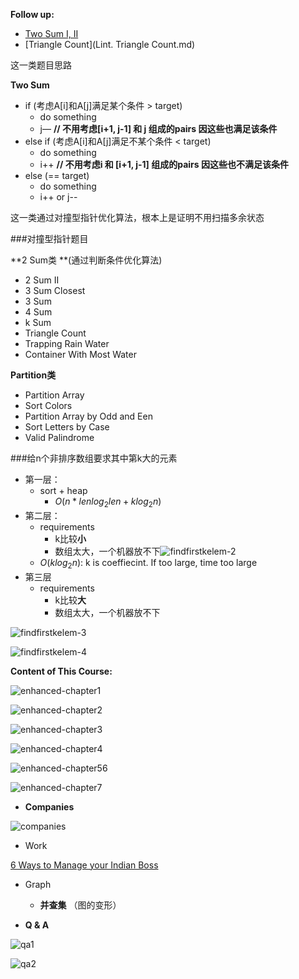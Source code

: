 **Follow up:**

* [Two Sum I, II](2Sum.md)
* [Triangle Count](Lint. Triangle Count.md)



 这一类题目思路

**Two Sum**

* if (考虑A[i]和A[j]满足某个条件 > target)
  * do something
  * j—   **// 不用考虑[i+1, j-1] 和 j 组成的pairs 因这些也满足该条件** 
* else if (考虑A[i]和A[j]满足不某个条件 < target)
  * do something
  * i++  **// 不用考虑i 和 [i+1, j-1] 组成的pairs 因这些也不满足该条件**
* else (== target)
  * do something
  * i++ or j--

这一类通过对撞型指针优化算法，根本上是证明不用扫描多余状态



###对撞型指针题目

**2 Sum类 **(通过判断条件优化算法)

* 2 Sum II
* 3 Sum Closest
* 3 Sum
* 4 Sum
* k Sum
* Triangle Count
* Trapping Rain Water
* Container With Most Water

**Partition类**

* Partition Array
* Sort Colors
* Partition Array by Odd and Een
* Sort Letters by Case
* Valid Palindrome



###给n个非排序数组要求其中第k大的元素

* 第一层：
  * sort + heap
    * ${O(n * lenlog_2len + klog_2n)}$
* 第二层：
  * requirements
    * k比较**小**
    * 数组太大，一个机器放不下![findfirstkelem-2](../images/findfirstkelem-2.png)
  * ${O(klog_2n)}$: k is coeffiecint. If too large, time too large
* 第三层
  * requirements
    - k比较**大**
    - 数组太大，一个机器放不下

![findfirstkelem-3](../images/findfirstkelem-3.png)

![findfirstkelem-4](../images/findfirstkelem-4.png)



**Content of This Course:**

![enhanced-chapter1](../images/enhanced-chapter1.png)

![enhanced-chapter2](../images/enhanced-chapter2.png)

![enhanced-chapter3](../images/enhanced-chapter3.png)

![enhanced-chapter4](../images/enhanced-chapter4.png)

![enhanced-chapter56](../images/enhanced-chapter56.png)

![enhanced-chapter7](../images/enhanced-chapter7.png)







* **Companies**

![companies](../images/companies.png)

* Work

[6 Ways to Manage your Indian Boss](https://www.slideshare.net/UpendraKartik/6-ways-to-manage-your-indian-boss#btnNext)

* Graph
  * **并查集** （图的变形）







* **Q & A**

![qa1](../images/qa1.png)

![qa2](../images/qa2.png)





































































 





































